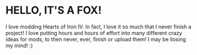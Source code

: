 # HELLO, IT'S A FOX!

I love modding Hearts of Iron IV. In fact, I love it so much that I never finish a project! I love putting hours and hours of effort into many different crazy ideas for mods, to then never, ever, finish or upload them! I may be llosing my mind! :)
